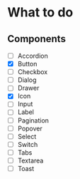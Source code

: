# What to do

## Components

- [ ] Accordion
- [x] Button
- [ ] Checkbox
- [ ] Dialog
- [ ] Drawer
- [x] Icon
- [ ] Input
- [ ] Label
- [ ] Pagination
- [ ] Popover
- [ ] Select
- [ ] Switch
- [ ] Tabs
- [ ] Textarea
- [ ] Toast
